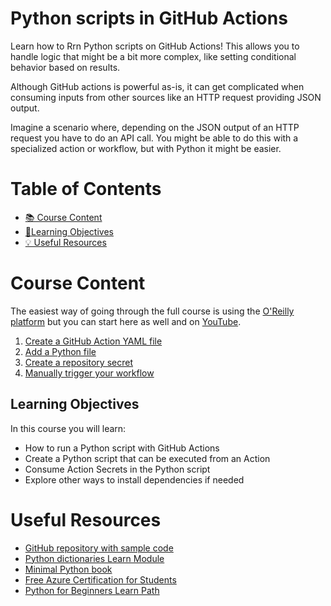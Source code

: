 # Python scripts in GitHub Actions

Learn how to Rrn Python scripts on GitHub Actions! This allows you to handle logic that might be a bit more complex, like setting conditional behavior based on results.

Although GitHub actions is powerful as-is, it can get complicated when consuming inputs from other sources like an HTTP request providing JSON output.

Imagine a scenario where, depending on the JSON output of an HTTP request you have to do an API call. You might be able to do this with a specialized action or workflow, but with Python it might be easier.

<!---
The full video is available on [YouTube](https://www.youtube.com/playlist?list=PLd5aRIS7MwjnS0tD_76sWMFVAxKaIcFWq), and the full course is also available on the [O'Reilly platform](https://learning.oreilly.com/videos/python-dictionaries-course/50136VIDEOPAIML/)

[![O'Reilly](https://learning.oreilly.com/covers/urn:orm:video:50136VIDEOPAIML/400w/)](https://learning.oreilly.com/videos/python-dictionaries-course/50136VIDEOPAIML/ "Deploy Containerized Apps on Azure")
> 🎥 Click the image above to access the full course on O'Reilly

-->


# Table of Contents

- [📚 Course Content](#course-content)
- [🎯Learning Objectives](#learning-objectives)
- [💡 Useful Resources](#useful-resources)



# Course Content

The easiest way of going through the full course is using the [O'Reilly platform](https://learning.oreilly.com/videos/python-dictionaries-course/50136VIDEOPAIML/) but you can start here as well and on [YouTube](https://youtu.be/Wu7j8z4B-1Y).


1. [Create a GitHub Action YAML file](./.github/workflows/script.yml)
1. [Add a Python file](./.github/workflows/example.py)
1. [Create a repository secret](settings/secrets/actions)
1. [Manually trigger your workflow](actions)


## Learning Objectives

In this course you will learn:

- How to run a Python script with GitHub Actions
- Create a Python script that can be executed from an Action
- Consume Action Secrets in the Python script
- Explore other ways to install dependencies  if needed


# Useful Resources

- [GitHub repository with sample code](https://github.com/alfredodeza/python-action)
- [Python dictionaries Learn Module](https://docs.microsoft.com/learn/modules/python-dictionaries/?WT.mc_id=academic-0000-alfredodeza)
- [Minimal Python book](https://www.amazon.com/Minimal-Python-efficient-programmer-onemillion2021-ebook/dp/B0855NSRR7)
- [Free Azure Certification for Students](https://docs.microsoft.com/learn/certifications/student-training-and-certification?WT.mc_id=academic-0000-alfredodeza)
- [Python for Beginners Learn Path](https://docs.microsoft.com/learn/paths/beginner-python/?WT.mc_id=academic-0000-alfredodeza)

